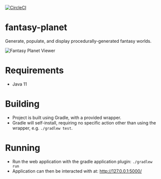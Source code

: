 [![CircleCI](https://circleci.com/gh/eliottgray/fantasy-planet/tree/main.svg?style=svg)](https://circleci.com/gh/eliottgray/fantasy-planet/tree/main)

# fantasy-planet
Generate, populate, and display procedurally-generated fantasy worlds.

![Fantasy Planet Viewer](/fantasy-globe.png?raw=true "Fantasy planet viewer.")

# Requirements
* Java 11

# Building
* Project is built using Gradle, with a provided wrapper.
* Gradle will self-install, requiring no specific action other than using the wrapper, e.g. `./gradlew test`.

# Running
* Run the web application with the gradle application plugin: `./gradlew run`
* Application can then be interacted with at: http://127.0.0.1:5000/
